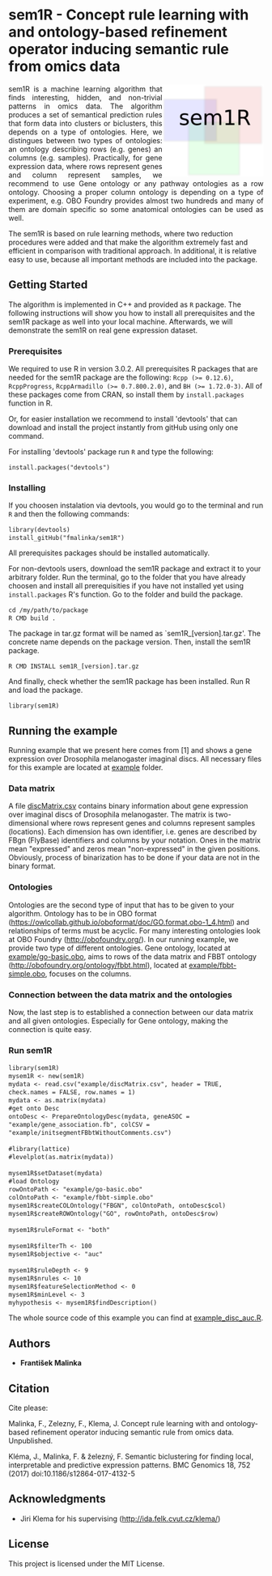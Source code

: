 # sem1R - Concept rule learning with and ontology-based refinement operator inducing semantic rule from omics data

<img align="right" width="200" src="sem1r_logo_col.png">
<p style="text-align: justify">sem1R is a machine learning algorithm that finds interesting, hidden, and non-trivial patterns in omics data. The algorithm produces a set of semantical prediction rules that form data into clusters or biclusters, this depends on a type of ontologies. Here, we distingues between two types of ontologies: an ontology describing rows (e.g. genes) an columns (e.g. samples). Practically, for gene expression data, where rows represent genes and column represent samples, we recommend to use Gene ontology or any pathway ontologies as a row ontology. Choosing a proper column ontology is depending on a type of experiment, e.g. OBO Foundry provides almost two hundreds and many of them are domain specific so some anatomical ontologies can be used as well.

The sem1R is based on rule learning methods, where two reduction procedures were added and that make the algorithm extremely fast and efficient in comparison with traditional approach. In additional, it is relative easy to use, because all important methods are included into the package.</p>

## Getting Started
The algorithm is implemented in C++ and provided as `R` package. The following instructions will show you how to install all prerequisites and the sem1R package as well into your local machine. Afterwards, we will demonstrate the sem1R on real gene expression dataset.

### Prerequisites
We required to use R in version 3.0.2.
All prerequisites R packages that are needed for the sem1R package are the following:
`Rcpp (>= 0.12.6)`, `RcppProgress`, `RcppArmadillo (>= 0.7.800.2.0)`, and `BH (>= 1.72.0-3)`. All of these packages come from CRAN, so install them by `install.packages` function in R.

Or, for easier installation we recommend to install 'devtools' that can download and install the project instantly from gitHub using only one command.

For installing 'devtools' package run `R` and type the following:
```
install.packages("devtools")
```

### Installing
If you choosen instalation via devtools, you would go to the terminal and run `R` and then the following commands:

```
library(devtools)
install_gitHub("fmalinka/sem1R")
```
All prerequisites packages should be installed automatically.

For non-devtools users, download the sem1R package and extract it to your arbitrary folder.
Run the terminal, go to the folder that you have already choosen and install all prerequisities if you have not installed yet using `install.packages` R's function. Go to the folder and build the package.

```
cd /my/path/to/package
R CMD build .
```
The package in tar.gz format will be named as `sem1R_[version].tar.gz'. The concrete name depends on the package version.
Then, install the sem1R package.

```
R CMD INSTALL sem1R_[version].tar.gz
```

And finally, check whether the sem1R package has been installed.
Run R and load the package.
```
library(sem1R)
```


## Running the example
Running example that we present here comes from [1] and shows a gene expression over Drosophila melanogaster imaginal discs. All necessary files for this example are located at [example](example) folder.

### Data matrix
A file [discMatrix.csv](example/discMatrix.csv) contains binary information about gene expression over imaginal discs of Drosophila melanogaster. The matrix is two-dimensional where rows represent genes and columns represent samples (locations). Each dimension has own identifier, i.e. genes are described by FBgn (FlyBase) identifiers and columns by your notation. Ones in the matrix mean "expressed" and zeros mean "non-expressed" in the given positions. Obviously, process of binarization has to be done if your data are not in the binary format.

### Ontologies
Ontologies are the second type of input that has to be given to your algorithm. Ontology has to be in OBO format (https://owlcollab.github.io/oboformat/doc/GO.format.obo-1_4.html) and relationships of terms must be acyclic. For many interesting ontologies look at OBO Foundry (http://obofoundry.org/). In our running example, we provide two type of different ontologies. Gene ontology, located at [example/go-basic.obo](example/go-basic.obo), aims to rows of the data matrix and FBBT ontology (http://obofoundry.org/ontology/fbbt.html), located at [example/fbbt-simple.obo](example/fbbt-simple.obo), focuses on the columns.

### Connection between the data matrix and the ontologies
Now, the last step is to established a connection between our data matrix and all given ontologies. Especially for Gene ontology, making the connection is quite easy.

### Run sem1R

```
library(sem1R)
mysem1R <- new(sem1R)
mydata <- read.csv("example/discMatrix.csv", header = TRUE, check.names = FALSE, row.names = 1)
mydata <- as.matrix(mydata)
#get onto Desc
ontoDesc <- PrepareOntologyDesc(mydata, geneASOC = "example/gene_association.fb", colCSV = "example/initsegmentFBbtWithoutComments.csv")

#library(lattice)
#levelplot(as.matrix(mydata))

mysem1R$setDataset(mydata)
#load Ontology
rowOntoPath <- "example/go-basic.obo"
colOntoPath <- "example/fbbt-simple.obo"
mysem1R$createCOLOntology("FBGN", colOntoPath, ontoDesc$col)
mysem1R$createROWOntology("GO", rowOntoPath, ontoDesc$row)

mysem1R$ruleFormat <- "both"

mysem1R$filterTh <- 100
mysem1R$objective <- "auc"

mysem1R$ruleDepth <- 9
mysem1R$nrules <- 10
mysem1R$featureSelectionMethod <- 0
mysem1R$minLevel <- 3
myhypothesis <- mysem1R$findDescription()
```

The whole source code of this example you can find at [example_disc_auc.R](example_disc_auc.R).

## Authors

* **František Malinka**

## Citation
Cite please:

Malinka, F., Zelezny, F., Klema, J. Concept rule learning with and ontology-based refinement operator inducing semantic rule from omics data. Unpublished.

Kléma, J., Malinka, F. & železný, F. Semantic biclustering for finding local, interpretable and predictive expression patterns. BMC Genomics 18, 752 (2017) doi:10.1186/s12864-017-4132-5

## Acknowledgments

* Jiri Klema for his supervising (http://ida.felk.cvut.cz/klema/)

## License

This project is licensed under the MIT License.

